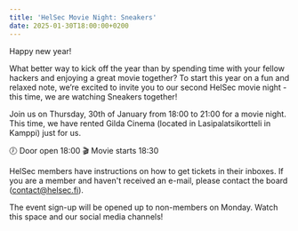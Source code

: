 ```yaml
---
title: 'HelSec Movie Night: Sneakers'
date: 2025-01-30T18:00:00+0200
---
```


Happy new year!

What better way to kick off the year than by spending time with your fellow hackers and enjoying a great movie together? To start this year on a fun and relaxed note, we’re excited to invite you to our second HelSec movie night - this time, we are watching Sneakers together!

Join us on Thursday, 30th of January from 18:00 to 21:00 for a movie night. This time, we have rented Gilda Cinema (located in Lasipalatsikortteli in Kamppi) just for us.

🕖 Door open 18:00
🎬 Movie starts 18:30

HelSec members have instructions on how to get tickets in their inboxes. If you are a member and haven't received an e-mail, please contact the board (contact@helsec.fi).

The event sign-up will be opened up to non-members on Monday. Watch this space and our social media channels!

